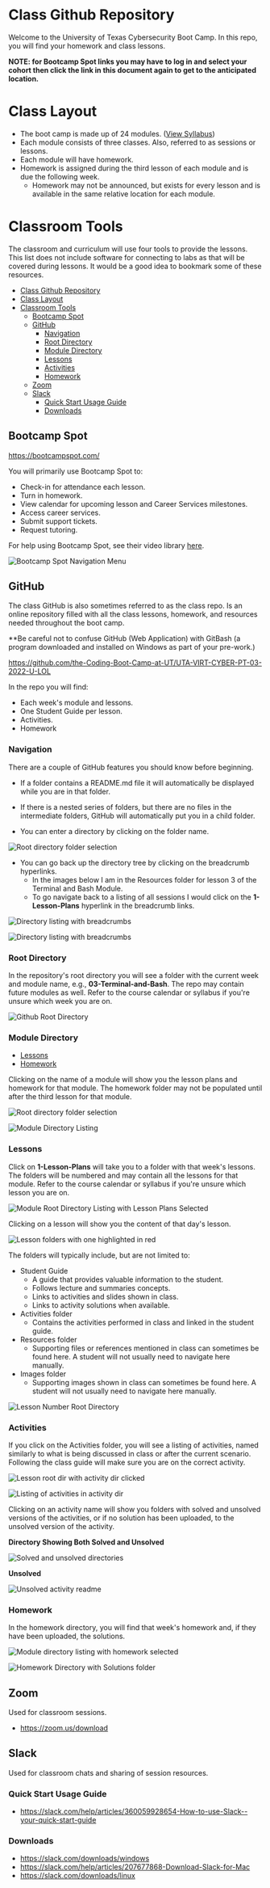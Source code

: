 # Class Github Repository

Welcome to the University of Texas Cybersecurity Boot Camp. In this repo, you will find your homework and class lessons. 



**NOTE: for Bootcamp Spot links you may have to log in and select your cohort then click the link in this document again to get to the anticipated location.**

# Class Layout

- The boot camp is made up of 24 modules. ([View Syllabus](https://bootcampspot.com/academicSyllabus))
- Each module consists of three classes. Also, referred to as sessions or lessons. 
- Each module will have homework.
- Homework is assigned during the third lesson of each module and is due the following week. 
    - Homework may not be announced, but exists for every lesson and is available in the same relative location for each module.

# Classroom Tools 

The classroom and curriculum will use four tools to provide the lessons. This list does not include software for connecting to labs as that will be covered during lessons. It would be a good idea to bookmark some of these resources. 

- [Class Github Repository](#class-github-repository)
- [Class Layout](#class-layout)
- [Classroom Tools](#classroom-tools)
  - [Bootcamp Spot](#bootcamp-spot)
  - [GitHub](#github)
    - [Navigation](#navigation)
    - [Root Directory](#root-directory)
    - [Module Directory](#module-directory)
    - [Lessons](#lessons)
    - [Activities](#activities)
    - [Homework](#homework)
  - [Zoom](#zoom)
  - [Slack](#slack)
    - [Quick Start Usage Guide](#quick-start-usage-guide)
    - [Downloads](#downloads)

## Bootcamp Spot

<https://bootcampspot.com/>

You will primarily use Bootcamp Spot to:

- Check-in for attendance each lesson. 
- Turn in homework. 
- View calendar for upcoming lesson and Career Services milestones. 
- Access career services.
- Submit support tickets. 
- Request tutoring. 

For help using Bootcamp Spot, see their video library [here](https://bootcampspot.com/videos).

![Bootcamp Spot Navigation Menu](.images/bcs_video_lib.png)

## GitHub 

The class GitHub is also sometimes referred to as the class repo. Is an online repository filled with all the class lessons, homework, and resources needed throughout the boot camp. 

**Be careful not to confuse GitHub (Web Application) with GitBash (a program downloaded and installed on Windows as part of your pre-work.)

<https://github.com/the-Coding-Boot-Camp-at-UT/UTA-VIRT-CYBER-PT-03-2022-U-LOL>

In the repo you will find:

- Each week's module and lessons. 
- One Student Guide per lesson.
- Activities.
- Homework

### Navigation 

There are a couple of GitHub features you should know before beginning. 

- If a folder contains a README.md file it will automatically be displayed while you are in that folder. 

- If there is a nested series of folders, but there are no files in the intermediate folders, GitHub will automatically put you in a child folder.  

- You can enter a directory by clicking on the folder name.

![Root directory folder selection](.images/github_module_click.png)

- You can go back up the directory tree by clicking on the breadcrumb hyperlinks. 
  - In the images below I am in the Resources folder for lesson 3 of the Terminal and Bash Module. 
  - To go navigate back to a listing of all sessions I would click on the **1-Lesson-Plans** hyperlink in the breadcrumb links. 

![Directory listing with breadcrumbs](.images/github_bread_1.png)

![Directory listing with breadcrumbs](.images/github_bread_2.png)



### Root Directory 

In the repository's root directory you will see a folder with the current week and module name, e.g., **03-Terminal-and-Bash**. The repo may contain future modules as well. Refer to the course calendar or syllabus if you're unsure which week you are on. 

![Github Root Directory](.images/github_root.png)

### Module Directory 

- [Lessons](#lessons)
- [Homework](#homework)

Clicking on the name of a module will show you the lesson plans and homework for that module. The homework folder may not be populated until after the third lesson for that module. 

![Root directory folder selection](.images/github_module_click.png)

![Module Directory Listing](.images/github_module_root.png)

### Lessons 

Click on **1-Lesson-Plans** will take you to a folder with that week's lessons. The folders will be numbered and may contain all the lessons for that module. Refer to the course calendar or syllabus if you're unsure which lesson you are on. 

![Module Root Directory Listing with Lesson Plans Selected](.images/github_lesson_click.png)

Clicking on a lesson will show you the content of that day's lesson. 

![Lesson folders with one highlighted in red](.images/github_lesson_number_click.png)

The folders will typically include, but are not limited to:

- Student Guide
  - A guide that provides valuable information to the student.
  - Follows lecture and summaries concepts.
  - Links to activities and slides shown in class. 
  - Links to activity solutions when available. 
- Activities folder
  - Contains the activities performed in class and linked in the student guide. 
- Resources folder
  - Supporting files or references mentioned in class can sometimes be found here. A student will not usually need to navigate here manually. 
- Images folder
  - Supporting images shown in class can sometimes be found here. A student will not usually need to navigate here manually. 

![Lesson Number Root Directory](.images/github_lesson_number_root.png)

### Activities

If you click on the Activities folder, you will see a listing of activities, named similarly to what is being discussed in class or after the current scenario. Following the class guide will make sure you are on the correct activity. 

![Lesson root dir with activity dir clicked](.images/github_activity_click.png)

![Listing of activities in activity dir](.images/github_activity_dir.png)

Clicking on an activity name will show you folders with solved and unsolved versions of the activities, or if no solution has been uploaded, to the unsolved version of the activity. 

**Directory Showing Both Solved and Unsolved**

![Solved and unsolved directories](.images/github_activity_solves.png)

**Unsolved**

![Unsolved activity readme](.images/github_acitivty_readme.png)

### Homework 

In the homework directory, you will find that week's homework and, if they have been uploaded, the solutions. 

![Module directory listing with homework selected](.images/github_homework_click.png)

![Homework Directory with Solutions folder](.images/github_homework_solutions.png)

## Zoom 

Used for classroom sessions. 

- <https://zoom.us/download>



## Slack

Used for classroom chats and sharing of session resources. 

### Quick Start Usage Guide

- <https://slack.com/help/articles/360059928654-How-to-use-Slack--your-quick-start-guide>

### Downloads

- https://slack.com/downloads/windows
- https://slack.com/help/articles/207677868-Download-Slack-for-Mac
- https://slack.com/downloads/linux